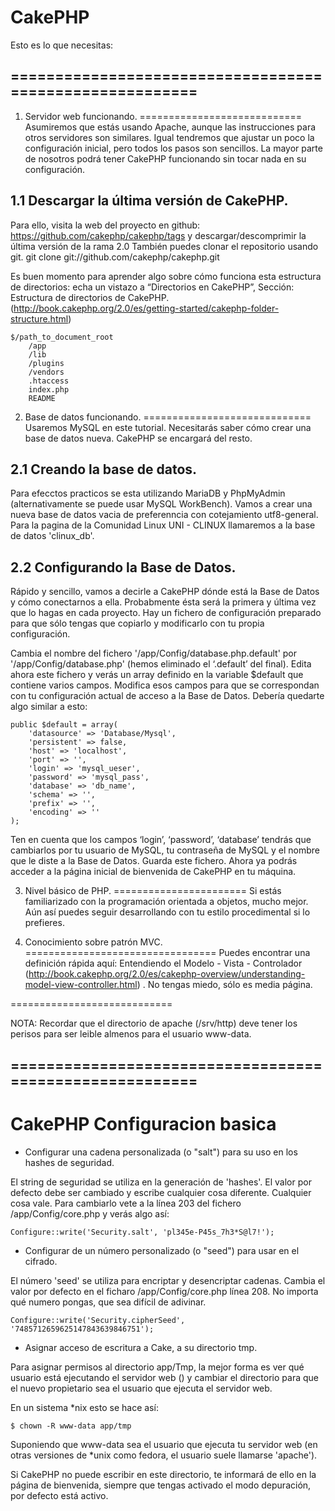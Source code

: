 CakePHP
=======

Esto es lo que necesitas:

========================================================
--------------------------------------------------------

1. Servidor web funcionando.
============================
Asumiremos que estás usando Apache, aunque las instrucciones para otros servidores son similares. Igual tendremos que ajustar un poco la configuración inicial, pero todos los pasos son sencillos. La mayor parte de nosotros podrá tener CakePHP funcionando sin tocar nada en su configuración.

1.1 Descargar la última versión de CakePHP.
-------------------------------------------
Para ello, visita la web del proyecto en github: https://github.com/cakephp/cakephp/tags y descargar/descomprimir la última versión de la rama 2.0
También puedes clonar el repositorio usando git. git clone git://github.com/cakephp/cakephp.git

Es buen momento para aprender algo sobre cómo funciona esta estructura de directorios: echa un vistazo a “Directorios en CakePHP”, Sección: Estructura de directorios de CakePHP.
(http://book.cakephp.org/2.0/es/getting-started/cakephp-folder-structure.html)

	$/path_to_document_root
	    /app
	    /lib
	    /plugins
	    /vendors
	    .htaccess
	    index.php
	    README

2. Base de datos funcionando.
=============================
Usaremos MySQL en este tutorial. Necesitarás saber cómo crear una base de datos nueva. CakePHP se encargará del resto.

2.1 Creando la base de datos.
-----------------------------
Para efecctos practicos se esta utilizando MariaDB y PhpMyAdmin (alternativamente se puede usar MySQL WorkBench). Vamos a crear una nueva base de datos vacia de preferenncia con cotejamiento utf8-general. Para la pagina de la Comunidad Linux UNI - CLINUX llamaremos a la base de datos 'clinux_db'.

2.2 Configurando la Base de Datos.
----------------------------------
Rápido y sencillo, vamos a decirle a CakePHP dónde está la Base de Datos y cómo conectarnos a ella. Probabmente ésta será la primera y última vez que lo hagas en cada proyecto. Hay un fichero de configuración preparado para que sólo tengas que copiarlo y modificarlo con tu propia configuración.

Cambia el nombre del fichero '/app/Config/database.php.default' por '/app/Config/database.php' (hemos eliminado el ‘.default’ del final).
Edita ahora este fichero y verás un array definido en la variable $default que contiene varios campos. Modifica esos campos para que se correspondan con tu configuración actual de acceso a la Base de Datos. Debería quedarte algo similar a esto:

	public $default = array(
	    'datasource' => 'Database/Mysql',
	    'persistent' => false,
	    'host' => 'localhost',
	    'port' => '',
	    'login' => 'mysql_ueser',
	    'password' => 'mysql_pass',
	    'database' => 'db_name',
	    'schema' => '',
	    'prefix' => '',
	    'encoding' => ''
	);

Ten en cuenta que los campos ‘login’, ‘password’, ‘database’ tendrás que cambiarlos por tu usuario de MySQL, tu contraseña de MySQL y el nombre que le diste a la Base de Datos. Guarda este fichero.
Ahora ya podrás acceder a la página inicial de bienvenida de CakePHP en tu máquina.

3. Nivel básico de PHP.
=======================
Si estás familiarizado con la programación orientada a objetos, mucho mejor. Aún así puedes seguir desarrollando con tu estilo procedimental si lo prefieres.

4. Conocimiento sobre patrón MVC.
=================================
Puedes encontrar una definición rápida aquí: Entendiendo el Modelo - Vista - Controlador (http://book.cakephp.org/2.0/es/cakephp-overview/understanding-model-view-controller.html)
. No tengas miedo, sólo es media página.

============================

NOTA: Recordar que el directorio de apache (/srv/http) deve tener los perisos para ser leible almenos para el usuario www-data.

========================================================
--------------------------------------------------------

CakePHP Configuracion basica
============================

* Configurar una cadena personalizada (o "salt") para su uso en los hashes de seguridad.

El string de seguridad se utiliza en la generación de 'hashes'. 
El valor por defecto debe ser cambiado y escribe cualquier cosa diferente. Cualquier cosa vale. 
Para cambiarlo vete a la línea 203 del fichero /app/Config/core.php y verás algo así:

	Configure::write('Security.salt', 'pl345e-P45s_7h3*S@l7!');

* Configurar de un número personalizado (o "seed") para usar en el cifrado.

El número 'seed' se utiliza para encriptar y desencriptar cadenas. 
Cambia el valor por defecto en el ficharo /app/Config/core.php línea 208. 
No importa qué numero pongas, que sea difícil de adivinar.

	Configure::write('Security.cipherSeed', '7485712659625147843639846751');

* Asignar acceso de escritura a Cake, a su directorio tmp.

Para asignar permisos al directorio app/Tmp, la mejor forma es ver qué usuario está ejecutando el servidor web 
(<?php echo 'whoami'; ?>) y cambiar el directorio para que el nuevo propietario sea el usuario que ejecuta el servidor web.

En un sistema *nix esto se hace así:

	$ chown -R www-data app/tmp

Suponiendo que www-data sea el usuario que ejecuta tu servidor web (en otras versiones de *unix como fedora, el usuario suele llamarse 'apache').

Si CakePHP no puede escribir en este directorio, te informará de ello en la página de bienvenida, siempre que tengas activado el modo depuración, por defecto está activo.